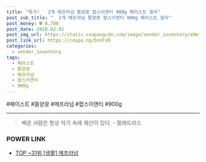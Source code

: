 ```yaml
--- 
title: "특가!   1개 메프라넘 똠양꿍 팝스이엔티 900g 페이스트 칠리" 
post_sub_title: "  1개 메프라넘 똠양꿍 팝스이엔티 900g 페이스트 칠리" 
post_money: ₩ 8,700 
post_date: 2020.02.02 
post_img_url: https://static.coupangcdn.com/image/vendor_inventory/e9e1/b63817a434eeceea98074c72406c59077f3efc66094de101613d36b65fc5.jpg 
post_link_url: https://coupa.ng/bnUlVb 
categories: 
  - vendor_inventory 
tags: 
  - 페이스트 
  - 똠양꿍 
  - 메프라넘 
  - 팝스이엔티 
  - 900g 
--- 
```

  #페이스트 #똠양꿍 #메프라넘 #팝스이엔티 #900g 
<hr> 

> 배운 사람은 항상 자기 속에 재산이 있다. - 필래드라스 


### POWER LINK

* <a href="https://blog.naver.com/an0733/221793328978" target="_blank"> TOP ~31위 [생활] 메프라넘</a>
